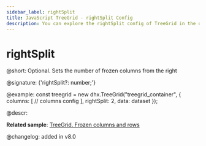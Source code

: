```yaml
---
sidebar_label: rightSplit
title: JavaScript TreeGrid - rightSplit Config 
description: You can explore the rightSplit config of TreeGrid in the documentation of the DHTMLX JavaScript UI library. Browse developer guides and API reference, try out code examples and live demos, and download a free 30-day evaluation version of DHTMLX Suite.
---
```


# rightSplit

@short: Optional. Sets the number of frozen columns from the right

@signature: {'rightSplit?: number;'}

@example:
const treegrid = new dhx.TreeGrid("treegrid_container", {
    columns: [
        // columns config
    ],
    rightSplit: 2,
    data: dataset
});

@descr:

**Related sample**: [TreeGrid. Frozen columns and rows](https://snippet.dhtmlx.com/46me58ze)

@changelog: added in v8.0